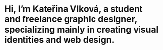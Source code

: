 # Hi, I’m Kateřina Vlková, a student and freelance graphic designer, specializing mainly in creating visual identities and web design.
